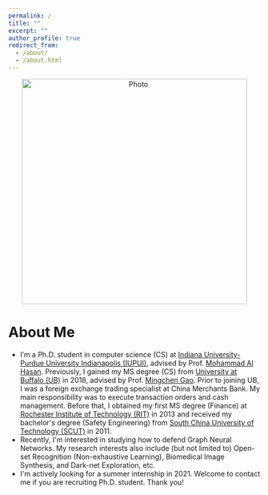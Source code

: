 ```yaml
---
permalink: /
title: ""
excerpt: ""
author_profile: true
redirect_from: 
  - /about/
  - /about.html
---
```


<p align="center">
  <img src="https://junzhuang-code.github.io/images/Jun_img.png?raw=true" alt="Photo" style="width: 450px;"/> 
</p>

# About Me
* I’m a Ph.D. student in computer science (CS) at [Indiana University-Purdue University Indianapolis (IUPUI)](https://science.iupui.edu/), advised by Prof. [Mohammad Al Hasan](http://dmgroup.cs.iupui.edu/home.php). Previously, I gained my MS degree (CS) from [University at Buffalo (UB)](http://www.buffalo.edu/) in 2018, advised by Prof. [Mingchen Gao](https://cse.buffalo.edu/~mgao8/). Prior to joining UB, I was a foreign exchange trading specialist at China Merchants Bank. My main responsibility was to execute transaction orders and cash management. Before that, I obtained my first MS degree (Finance) at [Rochester Institute of Technology (RIT)](https://www.rit.edu/) in 2013 and received my bachelor's degree (Safety Engineering) from [South China University of Technology (SCUT)](https://www.scut.edu.cn/en/) in 2011.
* Recently, I'm interested in studying how to defend Graph Neural Networks. My research interests also include (but not limited to) Open-set Recognition (Non-exhaustive Learning), Biomedical Image Synthesis, and Dark-net Exploration, etc.
* I'm actively looking for a summer internship in 2021. Welcome to contact me if you are recruiting Ph.D. student. Thank you!
